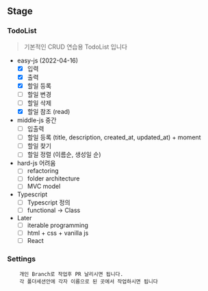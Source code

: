 ## Stage

### TodoList 
> 기본적인 CRUD 연습용 TodoList 입니다

- easy-js (2022-04-16)
    - [x] 입력
    - [x] 출력
    - [x] 할일 등록
    - [ ] 할일 변경
    - [ ] 할일 삭제
    - [x] 할일 참조 (read)

- middle-js 중간
    - [ ] 입출력
    - [ ] 할일 등록 (title, description, created_at, updated_at) + moment
    - [ ] 할일 찾기 
    - [ ] 할일 정렬 (이름순, 생성일 순)

- hard-js 어려움
    - [ ] refactoring
    - [ ] folder architecture
    - [ ] MVC model

- Typescript
    - [ ] Typescript 정의
    - [ ] functional -> Class

- Later
    - [ ] iterable programming
    - [ ] html + css + vanilla js
    - [ ] React

### Settings

```
    개인 Branch로 작업후 PR 날리시면 됩니다.
    각 폴더세션안에 각자 이름으로 된 곳에서 작업하시면 됩니다
```